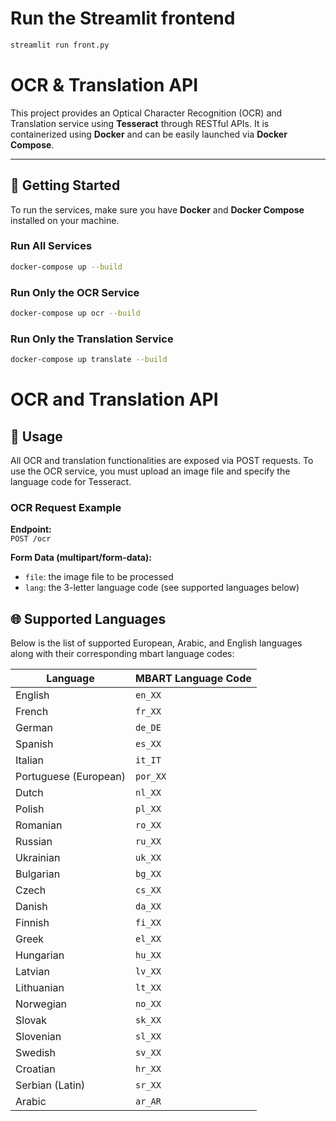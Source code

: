 # Run the Streamlit frontend
```bash
streamlit run front.py
```
# OCR & Translation API

This project provides an Optical Character Recognition (OCR) and Translation service using **Tesseract** through RESTful APIs. It is containerized using **Docker** and can be easily launched via **Docker Compose**.

---

## 🚀 Getting Started

To run the services, make sure you have **Docker** and **Docker Compose** installed on your machine.

### Run All Services
```bash
docker-compose up --build
```

### Run Only the OCR Service
```bash
docker-compose up ocr --build
```

### Run Only the Translation Service
```bash
docker-compose up translate --build
```

# OCR and Translation API

## 📝 Usage
All OCR and translation functionalities are exposed via POST requests. To use the OCR service, you must upload an image file and specify the language code for Tesseract.

### OCR Request Example
**Endpoint:**  
`POST /ocr`

**Form Data (multipart/form-data):**
- `file`: the image file to be processed
- `lang`: the 3-letter language code (see supported languages below)

## 🌐 Supported Languages
Below is the list of supported European, Arabic, and English languages along with their corresponding mbart language codes:

| Language              | MBART Language Code |
| --------------------- | ------------------- |
| English               | `en_XX`             |
| French                | `fr_XX`             |
| German                | `de_DE`             |
| Spanish               | `es_XX`             |
| Italian               | `it_IT`             |
| Portuguese (European) | `por_XX`            |
| Dutch                 | `nl_XX`             |
| Polish                | `pl_XX`             |
| Romanian              | `ro_XX`             |
| Russian               | `ru_XX`             |
| Ukrainian             | `uk_XX`             |
| Bulgarian             | `bg_XX`             |
| Czech                 | `cs_XX`             |
| Danish                | `da_XX`             |
| Finnish               | `fi_XX`             |
| Greek                 | `el_XX`             |
| Hungarian             | `hu_XX`             |
| Latvian               | `lv_XX`             |
| Lithuanian            | `lt_XX`             |
| Norwegian             | `no_XX`             |
| Slovak                | `sk_XX`             |
| Slovenian             | `sl_XX`             |
| Swedish               | `sv_XX`             |
| Croatian              | `hr_XX`             |
| Serbian (Latin)       | `sr_XX`             |
| Arabic                | `ar_AR`             |